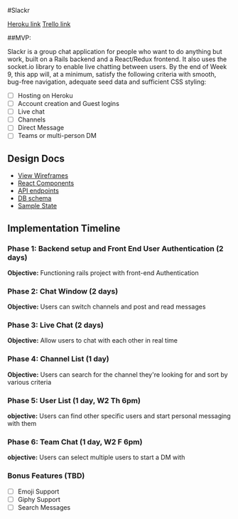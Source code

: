#Slackr

[Heroku link][heroku]
[Trello link][trello]

[heroku]: https://slackrapp.herokuapp.com/
[trello]: https://trello.com/b/LaSHAumT/slackr

##MVP:

Slackr is a group chat application for people who want to do anything but work, built on a Rails backend and a React/Redux frontend. It also uses the socket.io library to enable live chatting between users. By the end of Week 9, this app will, at a minimum, satisfy the following criteria with smooth, bug-free navigation, adequate seed data and sufficient CSS styling:

- [ ] Hosting on Heroku
- [ ] Account creation and Guest logins
- [ ] Live chat
- [ ] Channels
- [ ] Direct Message
- [ ] Teams or multi-person DM

## Design Docs
* [View Wireframes][wireframes]
* [React Components][components]
* [API endpoints][api-endpoints]
* [DB schema][schema]
* [Sample State][sample-state]

[wireframes]: docs/wireframes
[components]: docs/component-hierarchy.md
[sample-state]: docs/sample-state.md
[api-endpoints]: docs/api-endpoints.md
[schema]: docs/schema.md

## Implementation Timeline

### Phase 1: Backend setup and Front End User Authentication (2 days)

**Objective:** Functioning rails project with front-end Authentication

### Phase 2: Chat Window (2 days)

**Objective:** Users can switch channels and post and read messages

### Phase 3: Live Chat (2 days)

**Objective:** Allow users to chat with each other in real time

### Phase 4: Channel List (1 day)

**Objective:** Users can search for the channel they're looking for and sort by various criteria

### Phase 5: User List (1 day, W2 Th 6pm)

**objective:** Users can find other specific users and start personal messaging with them

### Phase 6: Team Chat (1 day, W2 F 6pm)

**objective:** Users can select multiple users to start a DM with

### Bonus Features (TBD)
- [ ] Emoji Support
- [ ] Giphy Support
- [ ] Search Messages
